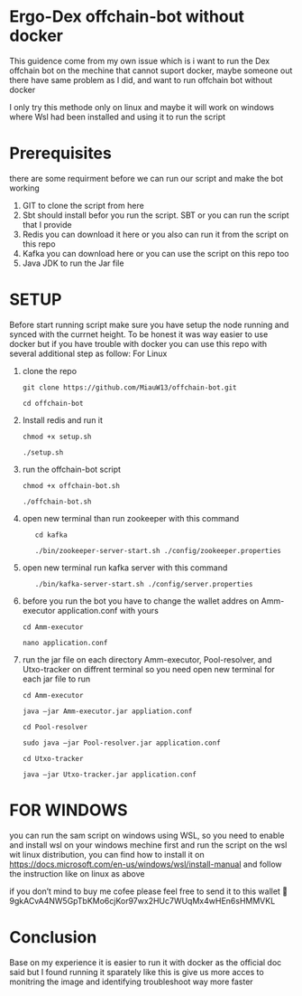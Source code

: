 # Ergo-Dex offchain-bot without docker
This guidence come from my own issue which is i want to run the Dex offchain bot on the mechine that cannot suport docker, maybe someone out there have same problem as I did, and want to run offchain bot without docker

I only try this methode only on linux and maybe it will work on windows where Wsl had been installed and using it to run the script



# Prerequisites

there are some requirment before we can run our script and make the bot working
  1.	GIT to clone the script from here
2.	Sbt should install befor you run the script. SBT or you can run the script that I provide
3.	Redis you can download it here or you also can run it from the script on this repo 
4.	Kafka you can download here or you can use the script on this repo too
5.	Java JDK to run the Jar file

# SETUP

Before start running script make sure you have setup the node running and synced with the currnet height.
To be honest it was way easier to use docker but if you have trouble with docker you can use this repo with several additional step as follow:
For Linux
  1.	clone the repo
      
            git clone https://github.com/MiauW13/offchain-bot.git
      
            cd offchain-bot
        
  2.	Install redis and run it
      
            chmod +x setup.sh
            
            ./setup.sh

  3.	run the offchain-bot script
            
            chmod +x offchain-bot.sh
            
            ./offchain-bot.sh
            
  4. open new terminal than run zookeeper with this command
	          
            cd kafka
            
            ./bin/zookeeper-server-start.sh ./config/zookeeper.properties
  5. open new terminal run kafka server with this command
	    
            ./bin/kafka-server-start.sh ./config/server.properties
  6.	before you run the bot you have to change the wallet addres on Amm-executor application.conf with yours
            
            cd Amm-executor 
            
            nano application.conf
  7.	run the jar file on each directory Amm-executor, Pool-resolver, and Utxo-tracker on diffrent terminal so you need open new terminal for each jar file to run
            
            cd Amm-executor
            
            java –jar Amm-executor.jar appliation.conf
            
            cd Pool-resolver
            
            sudo java –jar Pool-resolver.jar application.conf
            
            cd Utxo-tracker 
            
            java –jar Utxo-tracker.jar application.conf

# FOR WINDOWS

you can run the sam script on windows using WSL, so you need to enable and install wsl on your windows mechine first and run the script on the wsl wit linux      distribution, you can find how to install it on https://docs.microsoft.com/en-us/windows/wsl/install-manual
  and follow the instruction like on linux as above

  if you don’t mind to buy me cofee please feel free to send it to this wallet 
  9gkACvA4NW5GpTbKMo6cjKor97wx2HUc7WUqMx4wHEn6sHMMVKL


# Conclusion
  Base on my experience it is easier to run it with docker as the official doc said but I found running it sparately like this is give us more acces to monitring the     image and identifying troubleshoot way more faster 

